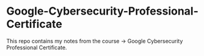 # Google-Cybersecurity-Professional-Certificate
This repo contains my notes from the course → Google Cybersecurity Professional Certificate.
